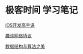 # 极客时间 学习笔记

[iOS开发高手课](https://github.com/rogertan30/GeekTime/tree/master/iOS%E5%BC%80%E5%8F%91%E9%AB%98%E6%89%8B%E8%AF%BE)

[趣谈网络协议]()

[数据结构与算法之美]()



